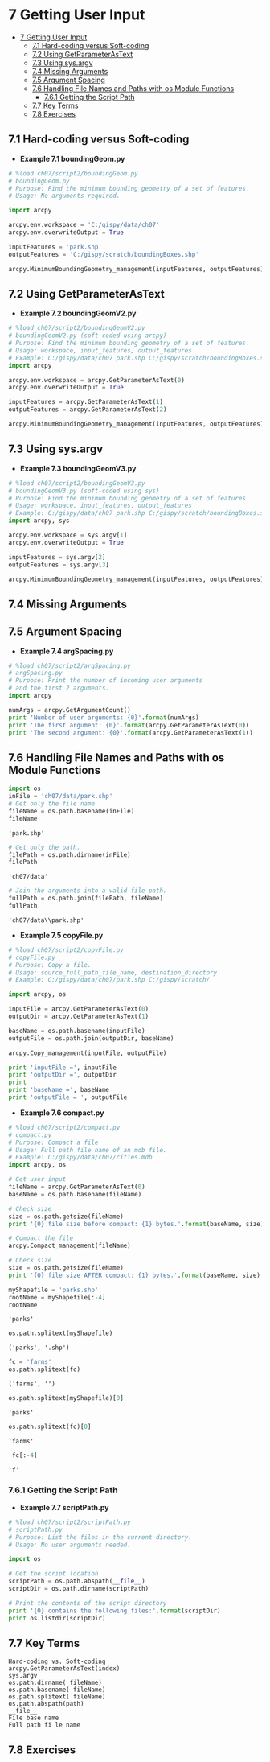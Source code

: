 
# 7 Getting User Input

<!-- toc orderedList:0 depthFrom:1 depthTo:6 -->

* [7 Getting User Input](#7-getting-user-input)
  * [7.1 Hard-coding versus Soft-coding](#71-hard-coding-versus-soft-coding)
  * [7.2 Using GetParameterAsText](#72-using-getparameterastext)
  * [7.3 Using sys.argv](#73-using-sysargv)
  * [7.4 Missing Arguments](#74-missing-arguments)
  * [7.5 Argument Spacing](#75-argument-spacing)
  * [7.6 Handling File Names and Paths with os Module Functions](#76-handling-file-names-and-paths-with-os-module-functions)
    * [7.6.1 Getting the Script Path](#761-getting-the-script-path)
  * [7.7 Key Terms](#77-key-terms)
  * [7.8 Exercises](#78-exercises)

<!-- tocstop -->

## 7.1 Hard-coding versus Soft-coding

* **Example 7.1 boundingGeom.py**  


```python
# %load ch07/script2/boundingGeom.py
# boundingGeom.py
# Purpose: Find the minimum bounding geometry of a set of features.
# Usage: No arguments required.

import arcpy

arcpy.env.workspace = 'C:/gispy/data/ch07'
arcpy.env.overwriteOutput = True

inputFeatures = 'park.shp'
outputFeatures = 'C:/gispy/scratch/boundingBoxes.shp'

arcpy.MinimumBoundingGeometry_management(inputFeatures, outputFeatures)

```

## 7.2 Using GetParameterAsText

* **Example 7.2 boundingGeomV2.py**  


```python
# %load ch07/script2/boundingGeomV2.py
# boundingGeomV2.py (soft-coded using arcpy)
# Purpose: Find the minimum bounding geometry of a set of features.
# Usage: workspace, input_features, output_features
# Example: C:/gispy/data/ch07 park.shp C:/gispy/scratch/boundingBoxes.shp
import arcpy

arcpy.env.workspace = arcpy.GetParameterAsText(0)
arcpy.env.overwriteOutput = True

inputFeatures = arcpy.GetParameterAsText(1)
outputFeatures = arcpy.GetParameterAsText(2)

arcpy.MinimumBoundingGeometry_management(inputFeatures, outputFeatures)

```

## 7.3 Using sys.argv

* **Example 7.3 boundingGeomV3.py**  


```python
# %load ch07/script2/boundingGeomV3.py
# boundingGeomV3.py (soft-coded using sys)
# Purpose: Find the minimum bounding geometry of a set of features.
# Usage: workspace, input_features, output_features
# Example: C:/gispy/data/ch07 park.shp C:/gispy/scratch/boundingBoxes.shp
import arcpy, sys

arcpy.env.workspace = sys.argv[1]
arcpy.env.overwriteOutput = True

inputFeatures = sys.argv[2]
outputFeatures = sys.argv[3]

arcpy.MinimumBoundingGeometry_management(inputFeatures, outputFeatures)

```

## 7.4 Missing Arguments

## 7.5 Argument Spacing

* **Example 7.4 argSpacing.py**  


```python
# %load ch07/script2/argSpacing.py
# argSpacing.py
# Purpose: Print the number of incoming user arguments
# and the first 2 arguments.
import arcpy

numArgs = arcpy.GetArgumentCount()
print 'Number of user arguments: {0}'.format(numArgs)
print 'The first argument: {0}'.format(arcpy.GetParameterAsText(0))
print 'The second argument: {0}'.format(arcpy.GetParameterAsText(1))

```

## 7.6 Handling File Names and Paths with os Module Functions


```python
import os
inFile = 'ch07/data/park.shp'
# Get only the file name.
fileName = os.path.basename(inFile)
fileName
```




    'park.shp'




```python
# Get only the path.
filePath = os.path.dirname(inFile)
filePath
```




    'ch07/data'




```python
# Join the arguments into a valid file path.
fullPath = os.path.join(filePath, fileName)
fullPath
```




    'ch07/data\\park.shp'



* **Example 7.5 copyFile.py**  


```python
# %load ch07/script2/copyFile.py
# copyFile.py
# Purpose: Copy a file.
# Usage: source_full_path_file_name, destination_directory
# Example: C:/gispy/data/ch07/park.shp C:/gispy/scratch/

import arcpy, os

inputFile = arcpy.GetParameterAsText(0)
outputDir = arcpy.GetParameterAsText(1)

baseName = os.path.basename(inputFile)
outputFile = os.path.join(outputDir, baseName)

arcpy.Copy_management(inputFile, outputFile)

print 'inputFile =', inputFile
print 'outputDir =', outputDir
print
print 'baseName =', baseName
print 'outputFile = ', outputFile

```

* **Example 7.6  compact.py**  


```python
# %load ch07/script2/compact.py
# compact.py
# Purpose: Compact a file
# Usage: Full path file name of an mdb file.
# Example: C:/gispy/data/ch07/cities.mdb
import arcpy, os

# Get user input
fileName = arcpy.GetParameterAsText(0)
baseName = os.path.basename(fileName)

# Check size
size = os.path.getsize(fileName)
print '{0} file size before compact: {1} bytes.'.format(baseName, size)

# Compact the file
arcpy.Compact_management(fileName)

# Check size
size = os.path.getsize(fileName)
print '{0} file size AFTER compact: {1} bytes.'.format(baseName, size)

```


```python
myShapefile = 'parks.shp'
rootName = myShapefile[:-4]
rootName
```




    'parks'




```python
os.path.splitext(myShapefile)
```




    ('parks', '.shp')




```python
fc = 'farms'
os.path.splitext(fc)
```




    ('farms', '')




```python
os.path.splitext(myShapefile)[0]
```




    'parks'




```python
os.path.splitext(fc)[0]
```




    'farms'




```python
 fc[:-4]
```




    'f'



### 7.6.1 Getting the Script Path

* **Example 7.7 scriptPath.py**  


```python
# %load ch07/script2/scriptPath.py
# scriptPath.py
# Purpose: List the files in the current directory.
# Usage: No user arguments needed.

import os

# Get the script location
scriptPath = os.path.abspath(__file__)
scriptDir = os.path.dirname(scriptPath)

# Print the contents of the script directory
print '{0} contains the following files:'.format(scriptDir)
print os.listdir(scriptDir)

```

## 7.7 Key Terms

```
Hard-coding vs. Soft-coding  
arcpy.GetParameterAsText(index)  
sys.argv  
os.path.dirname( fileName)  
os.path.basename( fileName)  
os.path.splitext( fileName)  
os.path.abspath(path)  
__file__  
File base name  
Full path fi le name  
```

## 7.8 Exercises


```python

```
